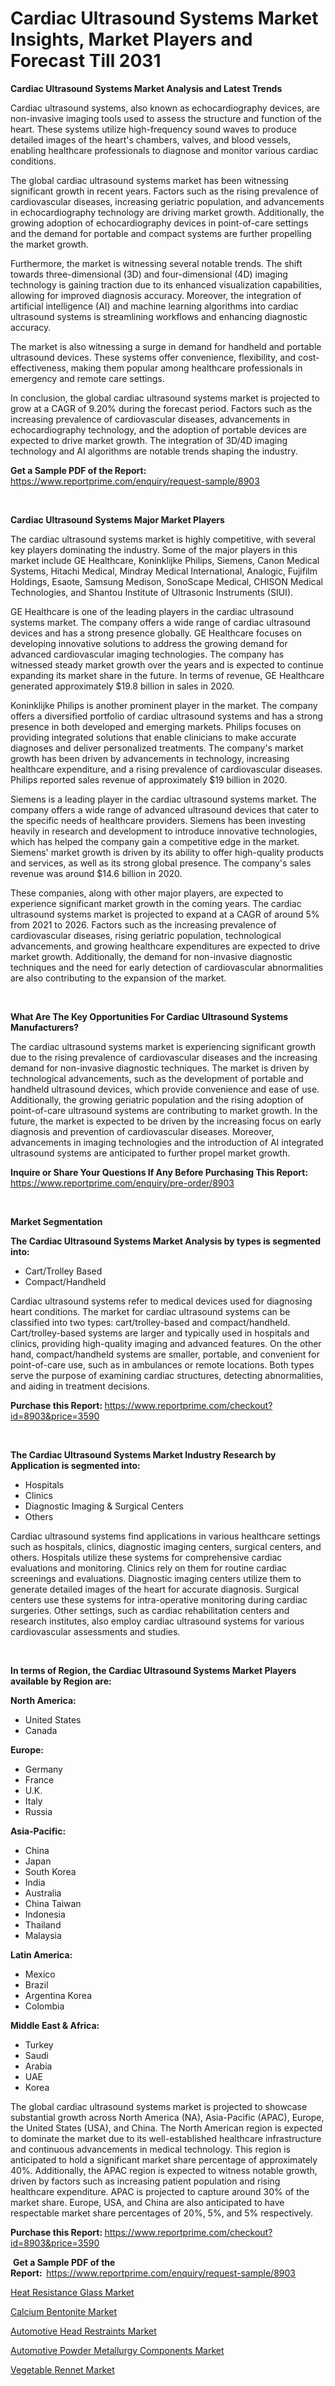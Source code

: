 <p><h1>Cardiac Ultrasound Systems Market Insights, Market Players and Forecast Till 2031</h1></p><p><strong>Cardiac Ultrasound Systems Market Analysis and Latest Trends</strong></p>
<p><p>Cardiac ultrasound systems, also known as echocardiography devices, are non-invasive imaging tools used to assess the structure and function of the heart. These systems utilize high-frequency sound waves to produce detailed images of the heart's chambers, valves, and blood vessels, enabling healthcare professionals to diagnose and monitor various cardiac conditions.</p><p>The global cardiac ultrasound systems market has been witnessing significant growth in recent years. Factors such as the rising prevalence of cardiovascular diseases, increasing geriatric population, and advancements in echocardiography technology are driving market growth. Additionally, the growing adoption of echocardiography devices in point-of-care settings and the demand for portable and compact systems are further propelling the market growth.</p><p>Furthermore, the market is witnessing several notable trends. The shift towards three-dimensional (3D) and four-dimensional (4D) imaging technology is gaining traction due to its enhanced visualization capabilities, allowing for improved diagnosis accuracy. Moreover, the integration of artificial intelligence (AI) and machine learning algorithms into cardiac ultrasound systems is streamlining workflows and enhancing diagnostic accuracy.</p><p>The market is also witnessing a surge in demand for handheld and portable ultrasound devices. These systems offer convenience, flexibility, and cost-effectiveness, making them popular among healthcare professionals in emergency and remote care settings.</p><p>In conclusion, the global cardiac ultrasound systems market is projected to grow at a CAGR of 9.20% during the forecast period. Factors such as the increasing prevalence of cardiovascular diseases, advancements in echocardiography technology, and the adoption of portable devices are expected to drive market growth. The integration of 3D/4D imaging technology and AI algorithms are notable trends shaping the industry.</p></p>
<p><strong>Get a Sample PDF of the Report:&nbsp;</strong> <a href="https://www.reportprime.com/enquiry/request-sample/8903">https://www.reportprime.com/enquiry/request-sample/8903</a></p>
<p>&nbsp;</p>
<p><strong>Cardiac Ultrasound Systems Major Market Players</strong></p>
<p><p>The cardiac ultrasound systems market is highly competitive, with several key players dominating the industry. Some of the major players in this market include GE Healthcare, Koninklijke Philips, Siemens, Canon Medical Systems, Hitachi Medical, Mindray Medical International, Analogic, Fujifilm Holdings, Esaote, Samsung Medison, SonoScape Medical, CHISON Medical Technologies, and Shantou Institute of Ultrasonic Instruments (SIUI).</p><p>GE Healthcare is one of the leading players in the cardiac ultrasound systems market. The company offers a wide range of cardiac ultrasound devices and has a strong presence globally. GE Healthcare focuses on developing innovative solutions to address the growing demand for advanced cardiovascular imaging technologies. The company has witnessed steady market growth over the years and is expected to continue expanding its market share in the future. In terms of revenue, GE Healthcare generated approximately $19.8 billion in sales in 2020.</p><p>Koninklijke Philips is another prominent player in the market. The company offers a diversified portfolio of cardiac ultrasound systems and has a strong presence in both developed and emerging markets. Philips focuses on providing integrated solutions that enable clinicians to make accurate diagnoses and deliver personalized treatments. The company's market growth has been driven by advancements in technology, increasing healthcare expenditure, and a rising prevalence of cardiovascular diseases. Philips reported sales revenue of approximately $19 billion in 2020.</p><p>Siemens is a leading player in the cardiac ultrasound systems market. The company offers a wide range of advanced ultrasound devices that cater to the specific needs of healthcare providers. Siemens has been investing heavily in research and development to introduce innovative technologies, which has helped the company gain a competitive edge in the market. Siemens' market growth is driven by its ability to offer high-quality products and services, as well as its strong global presence. The company's sales revenue was around $14.6 billion in 2020.</p><p>These companies, along with other major players, are expected to experience significant market growth in the coming years. The cardiac ultrasound systems market is projected to expand at a CAGR of around 5% from 2021 to 2026. Factors such as the increasing prevalence of cardiovascular diseases, rising geriatric population, technological advancements, and growing healthcare expenditures are expected to drive market growth. Additionally, the demand for non-invasive diagnostic techniques and the need for early detection of cardiovascular abnormalities are also contributing to the expansion of the market.</p></p>
<p>&nbsp;</p>
<p><strong>What Are The Key Opportunities For Cardiac Ultrasound Systems Manufacturers?</strong></p>
<p><p>The cardiac ultrasound systems market is experiencing significant growth due to the rising prevalence of cardiovascular diseases and the increasing demand for non-invasive diagnostic techniques. The market is driven by technological advancements, such as the development of portable and handheld ultrasound devices, which provide convenience and ease of use. Additionally, the growing geriatric population and the rising adoption of point-of-care ultrasound systems are contributing to market growth. In the future, the market is expected to be driven by the increasing focus on early diagnosis and prevention of cardiovascular diseases. Moreover, advancements in imaging technologies and the introduction of AI integrated ultrasound systems are anticipated to further propel market growth.</p></p>
<p><strong>Inquire or Share Your Questions If Any Before Purchasing This Report:</strong> <a href="https://www.reportprime.com/enquiry/pre-order/8903">https://www.reportprime.com/enquiry/pre-order/8903</a></p>
<p>&nbsp;</p>
<p><strong>Market Segmentation</strong></p>
<p><strong>The Cardiac Ultrasound Systems Market Analysis by types is segmented into:</strong></p>
<p><ul><li>Cart/Trolley Based</li><li>Compact/Handheld</li></ul></p>
<p><p>Cardiac ultrasound systems refer to medical devices used for diagnosing heart conditions. The market for cardiac ultrasound systems can be classified into two types: cart/trolley-based and compact/handheld. Cart/trolley-based systems are larger and typically used in hospitals and clinics, providing high-quality imaging and advanced features. On the other hand, compact/handheld systems are smaller, portable, and convenient for point-of-care use, such as in ambulances or remote locations. Both types serve the purpose of examining cardiac structures, detecting abnormalities, and aiding in treatment decisions.</p></p>
<p><strong>Purchase this Report:&nbsp;</strong><a href="https://www.reportprime.com/checkout?id=8903&price=3590">https://www.reportprime.com/checkout?id=8903&price=3590</a></p>
<p>&nbsp;</p>
<p><strong>The Cardiac Ultrasound Systems Market Industry Research by Application is segmented into:</strong></p>
<p><ul><li>Hospitals</li><li>Clinics</li><li>Diagnostic Imaging & Surgical Centers</li><li>Others</li></ul></p>
<p><p>Cardiac ultrasound systems find applications in various healthcare settings such as hospitals, clinics, diagnostic imaging centers, surgical centers, and others. Hospitals utilize these systems for comprehensive cardiac evaluations and monitoring. Clinics rely on them for routine cardiac screenings and evaluations. Diagnostic imaging centers utilize them to generate detailed images of the heart for accurate diagnosis. Surgical centers use these systems for intra-operative monitoring during cardiac surgeries. Other settings, such as cardiac rehabilitation centers and research institutes, also employ cardiac ultrasound systems for various cardiovascular assessments and studies.</p></p>
<p>&nbsp;</p>
<p><strong>In terms of Region, the Cardiac Ultrasound Systems Market Players available by Region are:</strong></p>
<p>
    <p> <strong> North America: </strong>
        <ul>
            <li>United States</li>
            <li>Canada</li>
        </ul>
        </p> 
    <p> <strong> Europe: </strong>
        <ul>
            <li>Germany</li>
            <li>France</li>
            <li>U.K.</li>
            <li>Italy</li>
            <li>Russia</li>
        </ul>
        </p> 
    <p> <strong> Asia-Pacific: </strong>
        <ul>
            <li>China</li>
            <li>Japan</li>
            <li>South Korea</li>
            <li>India</li>
            <li>Australia</li>
            <li>China Taiwan</li>
            <li>Indonesia</li>
            <li>Thailand</li>
            <li>Malaysia</li>
        </ul>
        </p> 
    <p> <strong> Latin America: </strong>
        <ul>
            <li>Mexico</li>
            <li>Brazil</li>
            <li>Argentina Korea</li>
            <li>Colombia</li>
        </ul>
        </p> 
    <p> <strong> Middle East & Africa: </strong>
        <ul>
            <li>Turkey</li>
            <li>Saudi</li>
            <li>Arabia</li>
            <li>UAE</li>
            <li>Korea</li>
        </ul>
    </p>
    </p>
<p><p>The global cardiac ultrasound systems market is projected to showcase substantial growth across North America (NA), Asia-Pacific (APAC), Europe, the United States (USA), and China. The North American region is expected to dominate the market due to its well-established healthcare infrastructure and continuous advancements in medical technology. This region is anticipated to hold a significant market share percentage of approximately 40%. Additionally, the APAC region is expected to witness notable growth, driven by factors such as increasing patient population and rising healthcare expenditure. APAC is projected to capture around 30% of the market share. Europe, USA, and China are also anticipated to have respectable market share percentages of 20%, 5%, and 5% respectively.</p></p>
<p><strong>Purchase this Report: </strong><a href="https://www.reportprime.com/checkout?id=8903&price=3590">https://www.reportprime.com/checkout?id=8903&price=3590</a></p>
<p>&nbsp;<strong>Get a Sample PDF of the Report:&nbsp;&nbsp;</strong><a href="https://www.reportprime.com/enquiry/request-sample/8903">https://www.reportprime.com/enquiry/request-sample/8903</a></p>
<p><strong></strong></p>
<p><p><a href="https://medium.com/@justintaylor7556/heat-resistance-glass-nbsp-market-focuses-on-market-share-size-and-projected-forecast-till-2031-3bffe843018d">Heat Resistance Glass Market</a></p><p><a href="https://medium.com/@justintaylor7556/calcium-bentonite-market-size-reveals-the-best-marketing-channels-in-global-industry-5c28250dacf6">Calcium Bentonite Market</a></p><p><a href="https://medium.com/@arelystamm545/automotive-head-restraints-market-size-reveals-the-best-marketing-channels-in-global-industry-c603c9c92333">Automotive Head Restraints Market</a></p><p><a href="https://medium.com/@arelystamm545/automotive-powder-metallurgy-components-market-analysis-its-cagr-market-segmentation-and-global-42b32ac014eb">Automotive Powder Metallurgy Components Market</a></p><p><a href="https://medium.com/@justintaylor7556/vegetable-rennet-market-furnishes-information-on-market-share-market-trends-and-market-growth-0c900ad12bfd">Vegetable Rennet Market</a></p></p>